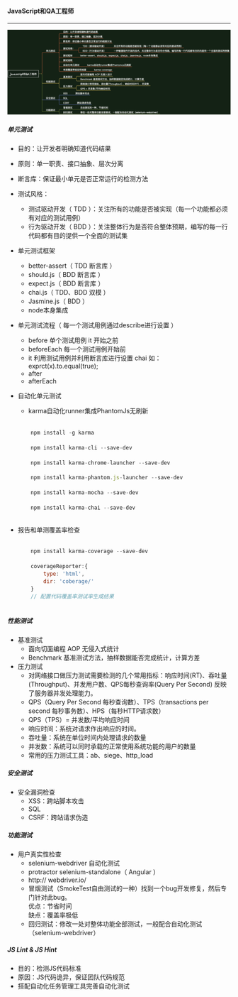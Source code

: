 #### JavaScript和QA工程师
------------------------

![javascript和QA工程师](../images/javascript和QA工程师.png)

##### 单元测试

+ 目的：让开发者明确知道代码结果
+ 原则：单一职责、接口抽象、层次分离
+ 断言库：保证最小单元是否正常运行的检测方法
+ 测试风格：
	- 测试驱动开发（ TDD ）：关注所有的功能是否被实现（每一个功能都必须有对应的测试用例）
	- 行为驱动开发（ BDD ）：关注整体行为是否符合整体预期，编写的每一行代码都有目的提供一个全面的测试集
+ 单元测试框架 
	- better-assert（ TDD 断言库 ）
	- should.js（ BDD 断言库 ）
	- expect.js（ BDD 断言库 ）
	- chai.js（ TDD、BDD 双模 ）
	- Jasmine.js（ BDD ）
	- node本身集成
+ 单元测试流程（ 每一个测试用例通过describe进行设置 ）
	- before 单个测试用例 it 开始之前
	- beforeEach 每一个测试用例开始前
	- it 利用测试用例并利用断言库进行设置 chai 如：exprct(x).to.equal(true);
	- after
	- afterEach
+ 自动化单元测试
	- karma自动化runner集成PhantomJs无刷新
	
	```javascript

		npm install -g karma
		
		npm install karma-cli --save-dev
		
		npm install karma-chrome-launcher --save-dev
		
		npm install karma-phantom.js-launcher --save-dev
		
		npm install karma-mocha --save-dev
		
		npm install karma-chai --save-dev
		
	```
+ 报告和单测覆盖率检查

	```javascript

		npm install karma-coverage --save-dev
		
		coverageReporter:{
			type: 'html',
			dir: 'coberage/'
		} 
		// 配置代码覆盖率测试率生成结果
		
	```


##### 性能测试

+ 基准测试
	- 面向切面编程 AOP 无侵入式统计
	- Benchmark 基准测试方法，抽样数据能否完成统计，计算方差
+ 压力测试
	- 对网络接口做压力测试需要检测的几个常用指标：响应时间(RT)、吞吐量(Throughput)、并发用户数、QPS每秒查询率(Query Per Second) 反映了服务器并发处理能力。
	- QPS（Query Per Second 每秒查询数）、TPS（transactions per second 每秒事务数）、HPS（每秒HTTP请求数）
	- QPS（TPS）= 并发数/平均响应时间
	- 响应时间：系统对请求作出响应的时间。
	- 吞吐量：系统在单位时间内处理请求的数量
	- 并发数：系统可以同时承载的正常使用系统功能的用户的数量
	- 常用的压力测试工具：ab、siege、http_load 

##### 安全测试

+ 安全漏洞检查
	- XSS：跨站脚本攻击
	- SQL
	- CSRF：跨站请求伪造

##### 功能测试

+ 用户真实性检查
	- selenium-webdriver 自动化测试
	- protractor selenium-standalone（ Angular ）
	- http:// webdriver.io/
	- 冒烟测试（SmokeTest自由测试的一种）找到一个bug开发修复，然后专门针对此bug。  
		优点：节省时间  
		缺点：覆盖率极低
	- 回归测试：修改一处对整体功能全部测试，一般配合自动化测试（selenium-webdriver）

##### JS Lint & JS Hint
- 目的：检测JS代码标准
- 原因：JS代码诡异，保证团队代码规范
- 搭配自动化任务管理工具完善自动化测试
